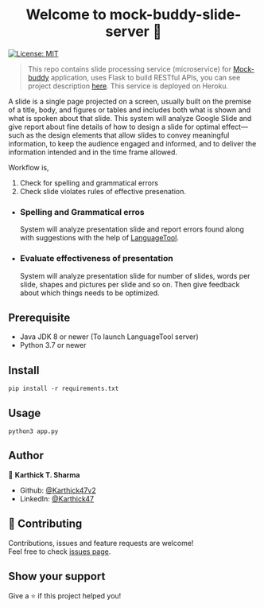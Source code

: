 <h1 align="center">Welcome to mock-buddy-slide-server 👋</h1>
<p>
  <a href="#" target="_blank">
    <img alt="License: MIT" src="https://img.shields.io/badge/License-MIT-yellow.svg" />
  </a>
</p>

> This repo contains slide processing service (microservice) for [Mock-buddy](https://github.com/Karthick47v2/mock-buddy) application, uses Flask to build RESTful APIs, you can see project description [here](https://github.com/Karthick47v2/mock-buddy). This service is deployed on Heroku.

A slide is a single page projected on a screen, usually built on the premise of a title, body, and figures or tables and includes both what is shown and what is spoken about that slide. This system will analyze Google Slide and give report about fine details of how to design a slide for optimal effect—such as the design elements that allow slides to convey meaningful information, to keep the audience engaged and informed, and to deliver the information intended and in the time frame allowed.

Workflow is,

1. Check for spelling and grammatical errors
2. Check slide violates rules of effective presenation.

- ### Spelling and Grammatical erros

  System will analyze presentation slide and report errors found along with suggestions with the help of [LanguageTool](https://languagetool.org/).

- ### Evaluate effectiveness of presentation

  System will analyze presentation slide for number of slides, words per slide, shapes and pictures per slide and so on. Then give feedback about which things needs to be optimized.

## Prerequisite

- Java JDK 8 or newer (To launch LanguageTool server)
- Python 3.7 or newer

## Install

```
pip install -r requirements.txt
```

## Usage

```
python3 app.py
```

## Author

👤 **Karthick T. Sharma**

- Github: [@Karthick47v2](https://github.com/Karthick47v2)
- LinkedIn: [@Karthick47](https://linkedin.com/in/Karthick47)

## 🤝 Contributing

Contributions, issues and feature requests are welcome!<br />Feel free to check [issues page](https://github.com/Karthick47v2/mock-buddy-slide-server/issues).

## Show your support

Give a ⭐️ if this project helped you!
